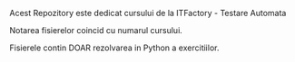 Acest Repozitory este dedicat cursului de la ITFactory - Testare Automata

Notarea fisierelor coincid cu numarul cursului.

Fisierele contin DOAR rezolvarea in Python a exercitiilor.